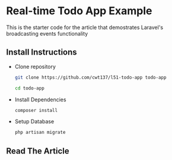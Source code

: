 # Real-time Todo App Example

This is the starter code for the article that demostrates Laravel's broadcasting events functionality

## Install Instructions

* Clone repository

    ```bash
    git clone https://github.com/cwt137/l51-todo-app todo-app
    ```

    ```bash
    cd todo-app
    ```


* Install Dependencies

    ```bash
    composer install
    ```


* Setup Database

    ```bash
    php artisan migrate
    ```

## Read The Article